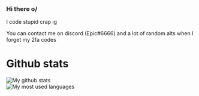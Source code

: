 ### Hi there o/
I code stupid crap ig

You can contact me on discord (Epic#6666) and a lot of random alts when I forget my 2fa codes

# Github stats
![My github stats](https://github-readme-stats.vercel.app/api?username=tag-epic&count_private=true&theme=radical)  
![My most used languages](https://github-readme-stats.vercel.app/api/top-langs/?username=tag-epic&theme=radical)
